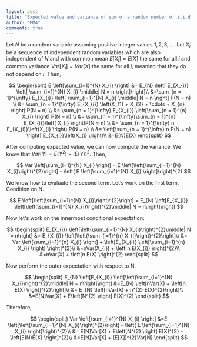 ```yaml
---
layout: post
title: "Expected value and variance of sum of a random number of i.i.d. random variables"
author: "MMA"
comments: true
---
```


Let $N$ be a random variable assuming positive integer values $1, 2, 3, \dots$. Let $X_{i}$ be a sequence of independent random variables which are also independent of $N$ and with common mean $E[X_{i}] = E[X]$ the same for all $i$ and common variance $Var[X_{i}] = Var[X]$ the same for all $i$, meaning that they do not depend on $i$. Then,

$$
\begin{split}
E \left[\sum_{i=1}^{N} X_{i}   \right] &= E_{N} \left[ E_{X_{i}} \left[ \sum_{i=1}^{N} X_{i} \middle| N = n \right]\right]\\
&=\sum_{n = 1}^{\infty} E_{X_{i}} \left[ \sum_{i=1}^{N} X_{i} \middle| N = n \right] P(N = n) \\
&= \sum_{n = 1}^{\infty} E_{X_{i}} \left(X_{1} + X_{2} + \cdots + X_{n} \right) P(N = n) \\
&= \sum_{n = 1}^{\infty} E_{X_{i}} \left[\sum_{n = 1}^{n} X_{i} \right] P(N = n) \\
&=  \sum_{n = 1}^{\infty}\sum_{n = 1}^{n} E_{X_{i}}\left( X_{i} \right)P(N = n) \\
&= \sum_{n = 1}^{\infty} n E_{X_{i}}\left(X_{i} \right) P(N = n) \\
&= \left[\sum_{n = 1}^{\infty} n  P(N = n) \right] E_{X_{i}}\left(X_{i} \right)\\
&=E(N)E(X)
\end{split}
$$

After computing expected value, we can now compute the variance. We know that $Var(Y) = E(Y^{2}) - (E(Y))^{2}$. Then,

$$
Var \left[\sum_{i=1}^{N} X_{i} \right] = E \left[\left(\sum_{i=1}^{N} X_{i}\right)^{2}\right] - \left( E \left[\sum_{i=1}^{N} X_{i}   \right]\right)^{2}
$$

We know how to evaluate the second term. Let’s work on the first term. Condition on N.

$$
E \left[\left(\sum_{i=1}^{N} X_{i}\right)^{2}\right] =  E_{N} \left[E_{X_{i}} \left[\left(\sum_{i=1}^{N} X_{i}\right)^{2}\middle| N = n\right]\right]
$$

Now let's work on the innermost conditional expectation:

$$
\begin{split}
E_{X_{i}} \left[\left(\sum_{i=1}^{N} X_{i}\right)^{2}\middle| N = n\right] &= E_{X_{i}} \left[\left(\sum_{i=1}^{n} X_{i}\right)^{2}\right]\\
&= Var \left[\sum_{i=1}^{n} X_{i} \right] + \left[E_{X_{i}} \left[\sum_{i=1}^{n} X_{i} \right]  \right]^{2}\\
&=nVar(X_{i}) + \left[n E(X_{i}) \right]^{2}\\
&=nVar(X) + \left[n E(X) \right]^{2}
\end{split}
$$

Now perform the outer expectation with respect to N.

$$
\begin{split}
E_{N} \left[E_{X_{i}} \left[\left(\sum_{i=1}^{N} X_{i}\right)^{2}\middle| N = n\right]\right] &=E_{N} \left[nVar(X) + \left[n E(X) \right]^{2}\right]\\
&= E_{N} \left[nVar(X) + n^{2} E(X)^{2}\right]\\
&=E[N]Var[X] + E\left[N^{2} \right] E[X]^{2}
\end{split}
$$

Therefore,

$$
\begin{split}
Var \left[\sum_{i=1}^{N} X_{i} \right]  &=E \left[\left(\sum_{i=1}^{N} X_{i}\right)^{2}\right] - \left( E \left[\sum_{i=1}^{N} X_{i}   \right]\right)^{2}\\
&= E[N]Var[X] + E\left[N^{2} \right] E[X]^{2} - \left[E(N)E(X) \right]^{2}\\
&=E[N]Var[X] + (E[X])^{2}Var[N]
\end{split}
$$
